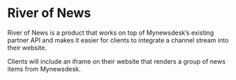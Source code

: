 River of News
=============

River of News is a product that works on top of Mynewsdesk’s existing partner API and makes it easier for clients to integrate a channel stream into their website.

Clients will include an iframe on their website that renders a group of news items from Mynewsdesk.
